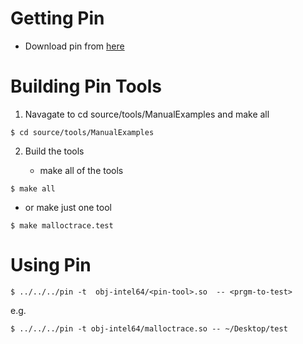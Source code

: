 Getting Pin
=========

- Download pin from [here](http://software.intel.com/en-us/articles/pin-a-dynamic-binary-instrumentation-tool#GettingStarted)

Building Pin Tools
===============

1. Navagate to cd source/tools/ManualExamples and make all

```
$ cd source/tools/ManualExamples
```

2. Build the tools 

   -  make all of the tools
```         
$ make all
```

- or make just one tool

```
$ make malloctrace.test
```

Using Pin
========
```
$ ../../../pin -t  obj-intel64/<pin-tool>.so  -- <prgm-to-test>
```
e.g.
 ```
$ ../../../pin -t obj-intel64/malloctrace.so -- ~/Desktop/test
```

   		